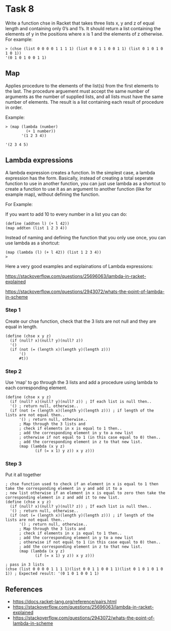 # Task 8
Write a function chse in Racket that takes three lists x, y and z of equal length and containing only 0’s and 1’s. It should return a list containing the elements of y in the positions where x is 1 and the elements of z otherwise. For example:
```Racket
> (chse (list 0 0 0 0 1 1 1 1) (list 0 0 1 1 0 0 1 1) (list 0 1 0 1 0 1 0 1)) 
'(0 1 0 1 0 0 1 1)
```

## Map
Applies procedure to the elements of the list(s) from the first elements to the last. The procedure arguement must accept the same number of arguments as the number of supplied lists, and all lists must have the same number of elements. The result is a list containing each result of procedure in order.

Example:
```Racket 
> (map (lambda (number)
         (+ 1 number))
       '(1 2 3 4))

'(2 3 4 5)
```

## Lambda expressions
A lambda expression creates a function. In the simplest case, a lambda expression has the form. Basically, instead of creating a total seperate function to use in another function, you can just use lambda as a shortcut to create a function to use it as an argument to another function (like for example map), without defining the function.

For Example:

If you want to add 10 to every number in a list you can do:
```Racket
(define (addten l) (+ l 42))
(map addten (list 1 2 3 4))
```
Instead of naming and defining the function that you only use once, you can use lambda as a shortcut:
```Racket
(map (lambda (l) (+ l 42)) (list 1 2 3 4))
> 
```

Here a very good examples and explainations of Lambda expressions:

https://stackoverflow.com/questions/25696063/lambda-in-racket-explained

https://stackoverflow.com/questions/2943072/whats-the-point-of-lambda-in-scheme


### Step 1
Create our chse function, check that the 3 lists are not null and they are equal in length.
```Racket
(define (chse x y z)
  (if (null? x)(null? y)(null? z))
  '()
  (if (not (= (length x)(length y)(length z)))
      '()
      #t))
```

### Step 2
Use 'map' to go through the 3 lists and add a procedure using lambda to each corresponding element.
```Racket
(define (chse x y z)
  (if (null? x)(null? y)(null? z)) ; If each list is null then..
  '() ; return null, otherwise..
  (if (not (= (length x)(length y)(length z))) ; if length of the lists are not equal then..
      '() ; return null, otherwise..
      ; Map through the 3 lists and
      ; check if elements in x is equal to 1 then..
      ; add the corresponding element in y to a new list
      ; otherwise if not equal to 1 (in this case equal to 0) then..
      ; add the corresponding element in z to that new list.
      (map (lambda (x y z)
             (if (= x 1) y z)) x y z)))
```
### Step 3
Put it all together
```Racket
; chse function used to check if an element in x is equal to 1 then take the corresponding element in y and add it to a
; new list otherwise if an element in x is equal to zero then take the corresponding element in z and add it to new list.
(define (chse x y z)
  (if (null? x)(null? y)(null? z)) ; If each list is null then..
  '() ; return null, otherwise..
  (if (not (= (length x)(length y)(length z))) ; if length of the lists are not equal then..
      '() ; return null, otherwise..
      ; Map through the 3 lists and
      ; check if elements in x is equal to 1 then..
      ; add the corresponding element in y to a new list
      ; otherwise if not equal to 1 (in this case equal to 0) then..
      ; add the corresponding element in z to that new list.
      (map (lambda (x y z)
             (if (= x 1) y z)) x y z)))

; pass in 3 lists
(chse (list 0 0 0 0 1 1 1 1)(list 0 0 1 1 0 0 1 1)(list 0 1 0 1 0 1 0 1)) ; Expected result: '(0 1 0 1 0 0 1 1)
```

## References
- https://docs.racket-lang.org/reference/pairs.html
- https://stackoverflow.com/questions/25696063/lambda-in-racket-explained
- https://stackoverflow.com/questions/2943072/whats-the-point-of-lambda-in-scheme

